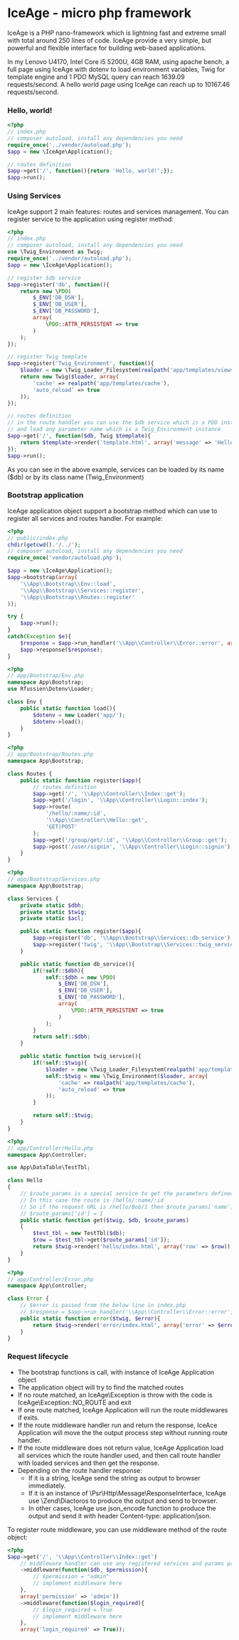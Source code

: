 # IceAge -  micro php framework
IceAge is a PHP nano-framework which is lightning fast and extreme small with total around 250 lines of code. IceAge provide a very simple, but powerful and flexible interface for building web-based applications.

In my Lenovo U4170, Intel Core i5 5200U, 4GB RAM, using apache bench, a full page using IceAge with dotenv to load environment variables, Twig for template engine and 1 PDO MySQL query can reach 1639.09 requests/second. A hello world page using IceAge can reach up to 10167.46 requests/second.

### Hello, world!
```php
<?php
// index.php
// composer autoload, install any dependencies you need
require_once('../vendor/autoload.php');
$app = new \IceAge\Application();

// routes definition
$app->get('/', function(){return 'Hello, world!';});
$app->run();

```

### Using Services
IceAge support 2 main features: routes and services management. You can register service to the application using register method:
```php
<?php
// index.php
// composer autoload, install any dependencies you need
use \Twig_Environment as Twig;
require_once('../vendor/autoload.php');
$app = new \IceAge\Application();

// register $db service
$app->register('db', function(){
    return new \PDO(
        $_ENV['DB_DSN'], 
        $_ENV['DB_USER'], 
        $_ENV['DB_PASSWORD'],
        array(
            \PDO::ATTR_PERSISTENT => true
        )
    );
});

// register Twig template
$app->register('Twig_Environment', function(){
    $loader = new \Twig_Loader_Filesystem(realpath('app/templates/views'));
    return new Twig($loader, array(
        'cache' => realpath('app/templates/cache'),
        'auto_reload' => true
    ));
});

// routes definition
// in the route handler you can use the $db service which is a PDO instance
// and load any parameter name which is a Twig_Environment instance
$app->get('/', function($db, Twig $template){
    return $template->render('template.html', array('message' => 'Hello, world!'));
});
$app->run();

```
As you can see in the above example, services can be loaded by its name ($db) or by its class name (Twig_Environment)
### Bootstrap application
IceAge application object support a bootstrap method which can use to register all services and routes handler. For example:
```php
<?php
// public/index.php
chdir(getcwd().'/../');
// composer autoload, install any dependencies you need
require_once('vendor/autoload.php');

$app = new \IceAge\Application();
$app->bootstrap(array(
    '\\App\\Bootstrap\\Env::load',
    '\\App\\Bootstrap\\Services::register',
    '\\App\\Bootstrap\\Routes::register'
));

try {
    $app->run();
}
catch(Exception $e){
    $response = $app->run_handler('\\App\\Controller\\Error::error', array('error' => $e));
    $app->response($response);
}

```

```php
<?php
// app/Bootstrap/Env.php
namespace App\Bootstrap;
use Rfussien\Dotenv\Loader;

class Env {
    public static function load(){
        $dotenv = new Loader('app/');
        $dotenv->load();
    }
}

```

```php
<?php
// app/Bootstrap/Routes.php
namespace App\Bootstrap;

class Routes {
    public static function register($app){
        // routes definition
        $app->get('/', '\\App\\Controller\\Index::get');
        $app->get('/login', '\\App\\Controller\\Login::index');
        $app->route(
            '/hello/:name/:id', 
            '\\App\\Controller\\Hello::get', 
            'GET|POST'
        );
        $app->get('/group/get/:id', '\\App\\Controller\\Group::get');
        $app->post('/user/signin', '\\App\\Controller\\Login::signin');
    }
}

```

```php
<?php
// app/Bootstrap/Services.php
namespace App\Bootstrap;

class Services {
    private static $dbh;
    private static $twig;
    private static $acl;

    public static function register($app){
        $app->register('db', '\\App\\Bootstrap\\Services::db_service');
        $app->register('twig', '\\App\\Bootstrap\\Services::twig_service');
    }

    public static function db_service(){
        if(!self::$dbh){
            self::$dbh = new \PDO(
                $_ENV['DB_DSN'], 
                $_ENV['DB_USER'], 
                $_ENV['DB_PASSWORD'],
                array(
                    \PDO::ATTR_PERSISTENT => true
                )
            );
        }
        return self::$dbh;
    }

    public static function twig_service(){
        if(!self::$twig){
            $loader = new \Twig_Loader_Filesystem(realpath('app/templates/views'));
            self::$twig = new \Twig_Environment($loader, array(
                'cache' => realpath('app/templates/cache'),
                'auto_reload' => true
            ));
        }

        return self::$twig;
    }
}

```

```php
<?php
// app/Controller/Hello.php
namespace App\Controller;

use App\DataTable\TestTbl;

class Hello
{
    // $route_params is a special service to get the parameters defined on route
    // In this case the route is /hello/:name/:id
    // So if the request URL is /hello/Bob/1 then $route_params['name'] = "Bob"
    // $route_params['id'] = 1
    public static function get($twig, $db, $route_params)
    {
        $test_tbl = new TestTbl($db);
        $row = $test_tbl->get($route_params['id']);
        return $twig->render('hello/index.html', array('row' => $row));
    }
}

```

```php
<?php
// app/Controller/Error.php
namespace App\Controller;

class Error {
    // $error is passed from the below line in index.php
    // $response = $app->run_handler('\\App\\Controller\\Error::error', array('error' => $e));
    public static function error($twig, $error){
        return $twig->render('error/index.html', array('error' => $error, 'debug' => $_ENV['DEBUG_MODE']));
    }
}

```
### Request lifecycle
* The bootstrap functions is call, with instance of IceAge Application object
* The application object will try to find the matched routes
* If no route matched, an IceAge\Exception is throw with the code is IceAge\Exception::NO_ROUTE and exit
* If one route matched, IceAge Application will run the route middlewares if exits.
* If the route middleware handler run and return the response, IceAce Application will move the the output process step without running route handler.
* If the route middleware does not return value, IceAge Application load all services which the route handler used, and then call route handler with loaded services and then get the response.
* Depending on the route handler response:
  * If it is a string, IceAge send the string as output to browser immediately.
  * If it is an instance of \Psr\Http\Message\ResponseInterface, IceAge use \Zend\Diactoros to produce the output and send to browser.
  * In other cases, IceAge use json_encode function to produce the output and send it with header Content-type: application/json.
  
To register route middleware, you can use middleware method of the route object:
```php
<?php
$app->get('/', '\\App\\Controller\\Index::get')
    // middleware handler can use any registered services and params passed on
    ->middleware(function($db, $permission){
        // $permission = "admin"
        // implement middleware here
    },
    array('permission' => 'admin'))
    ->middleware(function($login_required){
        // $login_required = True
        // implement middleware here
    },
    array('login_required' => True));
    
```
